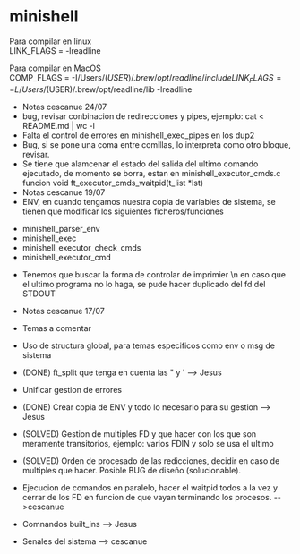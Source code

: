 # minishell

Para compilar en linux  
LINK_FLAGS = -lreadline  

Para compilar en MacOS  
COMP_FLAGS = -I/Users/$(USER)/.brew/opt/readline/include  
LINK_FLAGS = -L/Users/$(USER)/.brew/opt/readline/lib -lreadline

- Notas cescanue 24/07
- bug, revisar conbinacion de redirecciones y pipes, ejemplo:  cat < README.md | wc -l
- Falta el control de errores en minishell_exec_pipes en los dup2
- Bug, si se pone una coma entre comillas, lo interpreta como otro bloque, revisar.
- Se tiene que alamcenar el estado del salida del ultimo comando ejecutado, de momento se borra, estan en minishell_executor_cmds.c funcion void	ft_executor_cmds_waitpid(t_list *lst)
- Notas cescanue 19/07
- ENV, en cuando tengamos nuestra copia de variables de sistema, se tienen que modificar los siguientes ficheros/funciones
*	minishell_parser_env
*	minishell_exec
*	minishell_executor_check_cmds
*	minishell_executor_cmd
- Tenemos que buscar la forma de controlar de imprimier \n en caso que el ultimo programa no lo haga, se pude hacer duplicado del fd del STDOUT

- Notas cescanue 17/07

- Temas a comentar
- Uso de structura global, para temas especificos como env o msg de sistema
- (DONE) ft_split que tenga en cuenta las " y ' --> Jesus
- Unificar gestion de errores
- (DONE) Crear copia de ENV y todo lo necesario para su gestion --> Jesus
- (SOLVED) Gestion de multiples FD y que hacer con los que son meramente transitorios, ejemplo: varios FDIN y solo se usa el ultimo
- (SOLVED) Orden de procesado de las redicciones, decidir en caso de multiples que hacer. Posible BUG de diseño (solucionable). 
- Ejecucion de comandos en paralelo, hacer el waitpid todos a la vez y cerrar de los FD en funcion de que vayan terminando los procesos. -->cescanue
- Comnandos built_ins --> Jesus
- Senales del sistema --> cescanue